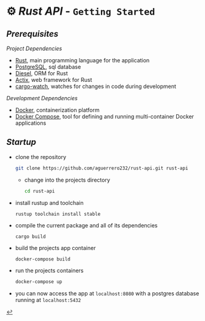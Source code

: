 # ⚙️ ***Rust API*** - `Getting Started`

## ***Prerequisites***

*Project Dependencies*
*  [Rust](https://www.rust-lang.org/), main programming language for the application
*  [PostgreSQL](https://www.postgresql.org/), sql database
*  [Diesel](http://diesel.rs/), ORM for Rust
*  [Actix](https://actix.rs/), web framework for Rust
* [cargo-watch](https://github.com/watchexec/cargo-watch), watches for changes in code during development

*Development Dependencies*
  *  [Docker](https://www.docker.com/), containerization platform
  *  [Docker Compose](https://docs.docker.com/compose/), tool for defining and running multi-container Docker applications

## ***Startup***

* clone the repository
    ```sh
    git clone https://github.com/aguerrero232/rust-api.git rust-api
    ```

  * change into the projects directory

      ```sh
      cd rust-api
      ```

* install rustup and toolchain

    ```shell
    rustup toolchain install stable
    ```

* compile the current package and all of its dependencies

    ```shell
    cargo build
    ```

* build the projects app container

    ```sh
    docker-compose build
    ```

* run the projects containers

    ```sh
    docker-compose up
    ```

* you can now access the app at `localhost:8080` with a postgres database running at `localhost:5432`

[↩️](README.md)